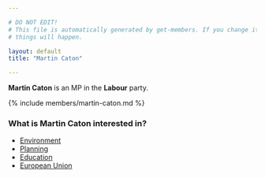 ```yaml
---

# DO NOT EDIT!
# This file is automatically generated by get-members. If you change it, bad
# things will happen.

layout: default
title: "Martin Caton"

---
```


**Martin Caton** is an MP in the **Labour** party.

{% include members/martin-caton.md %}

### What is Martin Caton interested in?


* [Environment](/interests/environment.html)
* [Planning](/interests/planning.html)
* [Education](/interests/education.html)
* [European Union](/interests/european-union.html)
